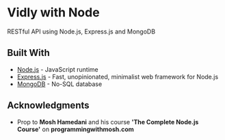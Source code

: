 # Vidly with Node
RESTful API using Node.js, Express.js and MongoDB

## Built With
* [Node.js](https://nodejs.org/en/) - JavaScript runtime
* [Express.js](https://expressjs.com/) - Fast, unopinionated, minimalist web framework for Node.js
* [MongoDB](https://www.mongodb.com/) - No-SQL database

## Acknowledgments
* Prop to **Mosh Hamedani** and his course **'The Complete Node.js Course'** on **programmingwithmosh.com**
